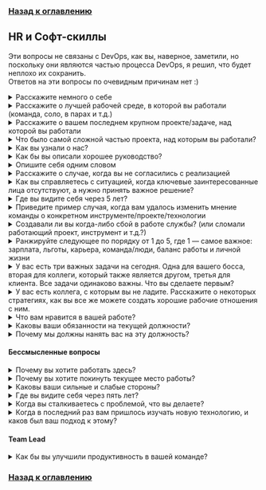 
### [Назад к оглавлению](../../README.md)

## HR и Софт-скиллы

Эти вопросы не связаны с DevOps, как вы, наверное, заметили, но поскольку они являются частью процесса DevOps, я решил, что будет неплохо их сохранить.<br>
Ответов на эти вопросы по очевидным причинам нет :)

<details>
<summary>Расскажите немного о себе</summary><br><b>
</b></details>

<details>
<summary>Расскажите о лучшей рабочей среде, в которой вы работали (команда, соло, в парах и т.д.)</summary><br><b>
</b></details>

<details>
<summary>Расскажите о вашем последнем крупном проекте/задаче, над которой вы работали</summary><br><b>
</b></details>

<details>
<summary>Что было самой сложной частью проекта, над которым вы работали?</summary><br><b>
</b></details>

<details>
<summary>Как вы узнали о нас?</summary><br><b>
</b></details>

<details>
<summary>Как бы вы описали хорошее руководство?</summary><br><b>
</b></details>

<details>
<summary>Опишите себя одним словом</summary><br><b>
</b></details>

<details>
<summary>Расскажите о случае, когда вы не согласились с реализацией</summary><br><b>
</b></details>

<details>
<summary>Как вы справляетесь с ситуацией, когда ключевые заинтересованные лица отсутствуют, а нужно принять важное решение? </summary><br><b>
</b></details>

<details>
<summary>Где вы видите себя через 5 лет?</summary><br><b>
</b></details>

<details>
<summary>Приведите пример случая, когда вам удалось изменить мнение команды о конкретном инструменте/проекте/технологии</summary><br><b>
</b></details>

<details>
<summary>Создавали ли вы когда-либо сбой в работе службы? (или сломали работающий проект, инструмент и т.д.?)</summary><br><b>
</b></details>

<details>
<summary>Ранжируйте следующее по порядку от 1 до 5, где 1 — самое важное: зарплата, льготы, карьера, команда/люди, баланс работы и личной жизни</summary><br><b>
</b></details>

<details>
<summary>У вас есть три важных задачи на сегодня. Одна для вашего босса, вторая для коллеги, который также является другом, третья для клиента. Все задачи одинаково важны. Что вы сделаете первым?</summary><br><b>
</b></details>

<details>
<summary>У вас есть коллега, с которым вы не ладите. Расскажите о некоторых стратегиях, как вы все же можете создать хорошие рабочие отношения с ним.</summary><br><b>
</b></details>

<details>
<summary>Что вам нравится в вашей работе?</summary><br><b>
</b></details>

<details>
<summary>Каковы ваши обязанности на текущей должности?</summary><br><b>
</b></details>

<details>
<summary>Почему мы должны нанять вас на эту должность?</summary><br><b>
</b></details>

#### Бессмысленные вопросы

<details>
<summary>Почему вы хотите работать здесь?</summary><br><b>
</b></details>

<details>
<summary>Почему вы хотите покинуть текущее место работы?</summary><br><b>
</b></details>

<details>
<summary>Каковы ваши сильные и слабые стороны?</summary><br><b>
</b></details>

<details>
<summary>Где вы видите себя через пять лет?</summary><br><b>
</b></details>

<details>
<summary>Когда вы сталкиваетесь с проблемой, что вы делаете?</summary><br><b>
</b></details>

<details>
<summary>Когда в последний раз вам пришлось изучать новую технологию, и каков был ваш подход к этому?</summary><br><b>
</b></details>


#### Team Lead

<details>
<summary>Как бы вы улучшили продуктивность в вашей команде?</summary><br><b>
</b></details>

### [Назад к оглавлению](../../README.md)